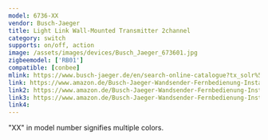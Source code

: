 ```yaml
---
model: 6736-XX
vendor: Busch-Jaeger 
title: Light Link Wall-Mounted Transmitter 2channel
category: switch
supports: on/off, action
image: /assets/images/devices/Busch_Jaeger_673601.jpg
zigbeemodel: ['RB01']
compatible: [conbee]
mlink: https://www.busch-jaeger.de/en/search-online-catalogue?tx_solr%5Bq%5D=light%5C+link+transmitter+2channel
link: https://www.amazon.de/Busch-Jaeger-Wandsender-Fernbedienung-Installationsschalterprogramme-4011395200391/dp/B017KXH7VY
link2: https://www.amazon.de/Busch-Jaeger-Wandsender-Fernbedienung-Installationsschalterprogramme-4011395189429/dp/B017KXH75U
link3: https://www.amazon.de/Busch-Jaeger-Wandsender-Fernbedienung-Installationsschalterprogramme-4011395200841/dp/B017KXH8O0
link4: 
---
```

"XX" in model number signifies multiple colors.

